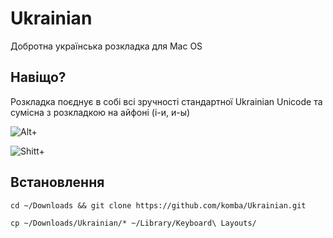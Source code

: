# Ukrainian
Добротна українська розкладка для Mac OS

## Навіщо?

Розкладка поєднує в собі всі зручності стандартної Ukrainian Unicode та сумісна з розкладкою на айфоні (і-и, и-ы)

![Alt+](http://static.komba.org.ua/img/ukrainian-alts.png "Alts")

![Shitt+](http://static.komba.org.ua/img/ukrainian-shifts.png "Shifts")


## Встановлення
```cd ~/Downloads && git clone https://github.com/komba/Ukrainian.git```

```cp ~/Downloads/Ukrainian/* ~/Library/Keyboard\ Layouts/```
